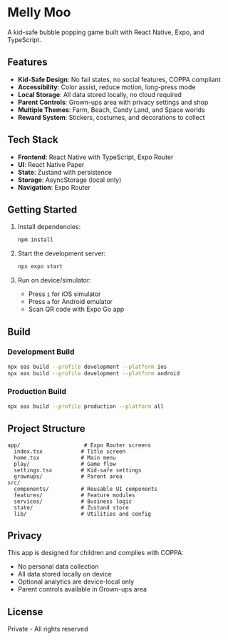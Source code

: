 # Melly Moo

A kid-safe bubble popping game built with React Native, Expo, and TypeScript.

## Features

- **Kid-Safe Design**: No fail states, no social features, COPPA compliant
- **Accessibility**: Color assist, reduce motion, long-press mode
- **Local Storage**: All data stored locally, no cloud required
- **Parent Controls**: Grown-ups area with privacy settings and shop
- **Multiple Themes**: Farm, Beach, Candy Land, and Space worlds
- **Reward System**: Stickers, costumes, and decorations to collect

## Tech Stack

- **Frontend**: React Native with TypeScript, Expo Router
- **UI**: React Native Paper
- **State**: Zustand with persistence
- **Storage**: AsyncStorage (local only)
- **Navigation**: Expo Router

## Getting Started

1. Install dependencies:
   ```bash
   npm install
   ```

2. Start the development server:
   ```bash
   npx expo start
   ```

3. Run on device/simulator:
   - Press `i` for iOS simulator
   - Press `a` for Android emulator
   - Scan QR code with Expo Go app

## Build

### Development Build
```bash
npx eas build --profile development --platform ios
npx eas build --profile development --platform android
```

### Production Build
```bash
npx eas build --profile production --platform all
```

## Project Structure

```
app/                    # Expo Router screens
  index.tsx            # Title screen
  home.tsx             # Main menu
  play/                # Game flow
  settings.tsx         # Kid-safe settings
  grownups/            # Parent area
src/
  components/          # Reusable UI components
  features/            # Feature modules
  services/            # Business logic
  state/               # Zustand store
  lib/                 # Utilities and config
```

## Privacy

This app is designed for children and complies with COPPA:
- No personal data collection
- All data stored locally on device
- Optional analytics are device-local only
- Parent controls available in Grown-ups area

## License

Private - All rights reserved